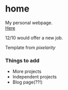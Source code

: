 # home
My personal webpage.  
[Here](https://amit3992.github.io/home/)  
  
12/10 would offer a new job.

Template from *pixelarity*

### Things to add
* More projects
* Independent projects
* Blog page(??!)


